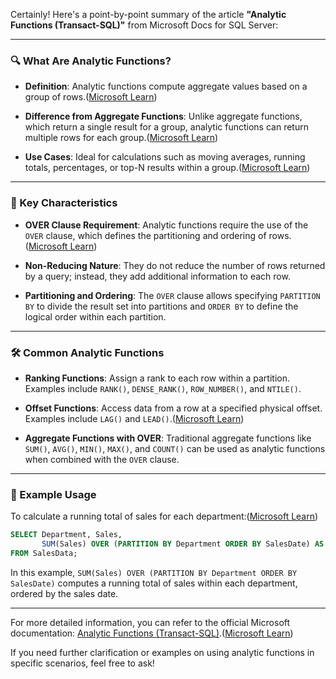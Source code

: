 Certainly! Here's a point-by-point summary of the article **"Analytic Functions (Transact-SQL)"** from Microsoft Docs for SQL Server:

---

### 🔍 What Are Analytic Functions?

* **Definition**: Analytic functions compute aggregate values based on a group of rows.([Microsoft Learn][1])

* **Difference from Aggregate Functions**: Unlike aggregate functions, which return a single result for a group, analytic functions can return multiple rows for each group.([Microsoft Learn][2])

* **Use Cases**: Ideal for calculations such as moving averages, running totals, percentages, or top-N results within a group.([Microsoft Learn][3])

---

### 🧩 Key Characteristics

* **OVER Clause Requirement**: Analytic functions require the use of the `OVER` clause, which defines the partitioning and ordering of rows.([Microsoft Learn][1])

* **Non-Reducing Nature**: They do not reduce the number of rows returned by a query; instead, they add additional information to each row.

* **Partitioning and Ordering**: The `OVER` clause allows specifying `PARTITION BY` to divide the result set into partitions and `ORDER BY` to define the logical order within each partition.

---

### 🛠️ Common Analytic Functions

* **Ranking Functions**: Assign a rank to each row within a partition. Examples include `RANK()`, `DENSE_RANK()`, `ROW_NUMBER()`, and `NTILE()`.

* **Offset Functions**: Access data from a row at a specified physical offset. Examples include `LAG()` and `LEAD()`.([Microsoft Learn][4])

* **Aggregate Functions with OVER**: Traditional aggregate functions like `SUM()`, `AVG()`, `MIN()`, `MAX()`, and `COUNT()` can be used as analytic functions when combined with the `OVER` clause.

---

### 📌 Example Usage

To calculate a running total of sales for each department:([Microsoft Learn][3])

```sql
SELECT Department, Sales, 
       SUM(Sales) OVER (PARTITION BY Department ORDER BY SalesDate) AS RunningTotal
FROM SalesData;
```



In this example, `SUM(Sales) OVER (PARTITION BY Department ORDER BY SalesDate)` computes a running total of sales within each department, ordered by the sales date.

---

For more detailed information, you can refer to the official Microsoft documentation: [Analytic Functions (Transact-SQL)](https://learn.microsoft.com/en-us/sql/t-sql/functions/analytic-functions-transact-sql?view=sql-server-ver16).([Microsoft Learn][3])

If you need further clarification or examples on using analytic functions in specific scenarios, feel free to ask!

[1]: https://learn.microsoft.com/en-us/sql/t-sql/functions/functions?view=sql-server-ver16&utm_source=chatgpt.com "What are the SQL database functions? - Learn Microsoft"
[2]: https://learn.microsoft.com/lb-lu/sql/t-sql/functions/analytic-functions-transact-sql?view=sql-server-ver15&utm_source=chatgpt.com "Analytic Functions (Transact-SQL) - SQL Server - Microsoft Learn"
[3]: https://learn.microsoft.com/en-us/sql/t-sql/functions/analytic-functions-transact-sql?view=sql-server-ver16&utm_source=chatgpt.com "Analytic Functions (Transact-SQL) - SQL Server - Learn Microsoft"
[4]: https://learn.microsoft.com/en-us/sql/t-sql/functions/lag-transact-sql?view=sql-server-ver16&utm_source=chatgpt.com "LAG (Transact-SQL) - SQL Server - Learn Microsoft"
